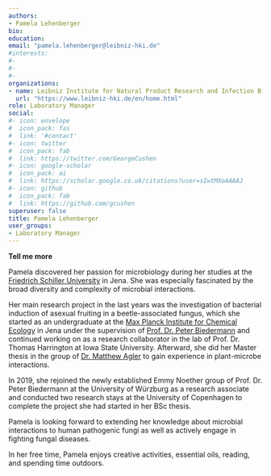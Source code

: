 ```yaml
---
authors:
- Pamela Lehenberger
bio:  
education: 
email: "pamela.lehenberger@leibniz-hki.de"
#interests:
#- 
#- 
#- 
organizations:
- name: Leibniz Institute for Natural Product Research and Infection Biology (Leibniz-HKI)
  url: "https://www.leibniz-hki.de/en/home.html"
role: Laboratory Manager
social:
#- icon: envelope
#  icon_pack: fas
#  link: '#contact'
#- icon: twitter
#  icon_pack: fab
#  link: https://twitter.com/GeorgeCushen
#- icon: google-scholar
#  icon_pack: ai
#  link: https://scholar.google.co.uk/citations?user=sIwtMXoAAAAJ
#- icon: github
#  icon_pack: fab
#  link: https://github.com/gcushen
superuser: false
title: Pamela Lehenberger
user_groups:
- Laboratory Manager
---
```


__Tell me more__

Pamela discovered her passion for microbiology during her studies at the [Friedrich Schiller University](https://www.uni-jena.de/en) in Jena. She was especially fascinated by the broad diversity and complexity of microbial interactions. 

Her main research project in the last years was the investigation of bacterial induction of asexual fruiting in a beetle-associated fungus, which she started as an undergraduate at the [Max Planck Institute for Chemical Ecology](https://www.ice.mpg.de/ext/index.php?id=home0) in Jena under the supervision of [Prof. Dr. Peter Biedermann](http://www.insect-fungus.com/team/) and continued working on as a research collaborator in the lab of Prof. Dr. Thomas Harrington at Iowa State University. Afterward, she did her Master thesis in the group of [Dr. Matthew Agler](https://sites.google.com/view/microbiosis) to gain experience in plant-microbe interactions.

In 2019, she rejoined the newly established Emmy Noether group of Prof. Dr. Peter Biedermann at the University of Würzburg as a research associate and conducted two research stays at the University of Copenhagen to complete the project she had started in her BSc thesis. 

Pamela is looking forward to extending her knowledge about microbial interactions to human pathogenic fungi as well as actively engage in fighting fungal diseases.

In her free time, Pamela enjoys creative activities, essential oils, reading, and spending time outdoors.